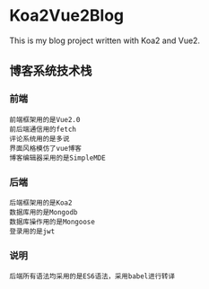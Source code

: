 # Koa2Vue2Blog
This is my blog project written with Koa2 and Vue2.
## 博客系统技术栈
### 前端
    前端框架用的是Vue2.0
    前后端通信用的fetch
    评论系统用的是多说
    界面风格模仿了vue博客
    博客编辑器采用的是SimpleMDE
### 后端
    后端框架用的是Koa2
    数据库用的是Mongodb
    数据库操作用的是Mongoose
    登录用的是jwt
### 说明
    后端所有语法均采用的是ES6语法，采用babel进行转译
    
